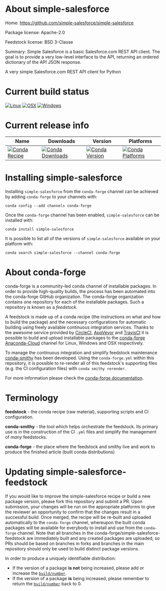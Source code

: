 About simple-salesforce
=======================

Home: https://github.com/simple-salesforce/simple-salesforce

Package license: Apache-2.0

Feedstock license: BSD 3-Clause

Summary: Simple Salesforce is a basic Salesforce.com REST API client. The goal is to provide a very low-level interface to the API, returning an ordered dictionary of the API JSON response.

A very simple Salesforce.com REST API client for Python

Current build status
====================

[![Linux](https://img.shields.io/circleci/project/github/conda-forge/simple-salesforce-feedstock/master.svg?label=Linux)](https://circleci.com/gh/conda-forge/simple-salesforce-feedstock)
[![OSX](https://img.shields.io/travis/conda-forge/simple-salesforce-feedstock/master.svg?label=macOS)](https://travis-ci.org/conda-forge/simple-salesforce-feedstock)
[![Windows](https://img.shields.io/appveyor/ci/conda-forge/simple-salesforce-feedstock/master.svg?label=Windows)](https://ci.appveyor.com/project/conda-forge/simple-salesforce-feedstock/branch/master)

Current release info
====================

| Name | Downloads | Version | Platforms |
| --- | --- | --- | --- |
| [![Conda Recipe](https://img.shields.io/badge/recipe-simple--salesforce-green.svg)](https://anaconda.org/conda-forge/simple-salesforce) | [![Conda Downloads](https://img.shields.io/conda/dn/conda-forge/simple-salesforce.svg)](https://anaconda.org/conda-forge/simple-salesforce) | [![Conda Version](https://img.shields.io/conda/vn/conda-forge/simple-salesforce.svg)](https://anaconda.org/conda-forge/simple-salesforce) | [![Conda Platforms](https://img.shields.io/conda/pn/conda-forge/simple-salesforce.svg)](https://anaconda.org/conda-forge/simple-salesforce) |

Installing simple-salesforce
============================

Installing `simple-salesforce` from the `conda-forge` channel can be achieved by adding `conda-forge` to your channels with:

```
conda config --add channels conda-forge
```

Once the `conda-forge` channel has been enabled, `simple-salesforce` can be installed with:

```
conda install simple-salesforce
```

It is possible to list all of the versions of `simple-salesforce` available on your platform with:

```
conda search simple-salesforce --channel conda-forge
```


About conda-forge
=================

conda-forge is a community-led conda channel of installable packages.
In order to provide high-quality builds, the process has been automated into the
conda-forge GitHub organization. The conda-forge organization contains one repository
for each of the installable packages. Such a repository is known as a *feedstock*.

A feedstock is made up of a conda recipe (the instructions on what and how to build
the package) and the necessary configurations for automatic building using freely
available continuous integration services. Thanks to the awesome service provided by
[CircleCI](https://circleci.com/), [AppVeyor](http://www.appveyor.com/)
and [TravisCI](https://travis-ci.org/) it is possible to build and upload installable
packages to the [conda-forge](https://anaconda.org/conda-forge)
[Anaconda-Cloud](http://docs.anaconda.org/) channel for Linux, Windows and OSX respectively.

To manage the continuous integration and simplify feedstock maintenance
[conda-smithy](http://github.com/conda-forge/conda-smithy) has been developed.
Using the ``conda-forge.yml`` within this repository, it is possible to re-render all of
this feedstock's supporting files (e.g. the CI configuration files) with ``conda smithy rerender``.

For more information please check the [conda-forge documentation](https://conda-forge.org/docs/).

Terminology
===========

**feedstock** - the conda recipe (raw material), supporting scripts and CI configuration.

**conda-smithy** - the tool which helps orchestrate the feedstock.
                   Its primary use is in the construction of the CI ``.yml`` files
                   and simplify the management of *many* feedstocks.

**conda-forge** - the place where the feedstock and smithy live and work to
                  produce the finished article (built conda distributions)


Updating simple-salesforce-feedstock
====================================

If you would like to improve the simple-salesforce recipe or build a new
package version, please fork this repository and submit a PR. Upon submission,
your changes will be run on the appropriate platforms to give the reviewer an
opportunity to confirm that the changes result in a successful build. Once
merged, the recipe will be re-built and uploaded automatically to the
`conda-forge` channel, whereupon the built conda packages will be available for
everybody to install and use from the `conda-forge` channel.
Note that all branches in the conda-forge/simple-salesforce-feedstock are
immediately built and any created packages are uploaded, so PRs should be based
on branches in forks and branches in the main repository should only be used to
build distinct package versions.

In order to produce a uniquely identifiable distribution:
 * If the version of a package **is not** being increased, please add or increase
   the [``build/number``](http://conda.pydata.org/docs/building/meta-yaml.html#build-number-and-string).
 * If the version of a package **is** being increased, please remember to return
   the [``build/number``](http://conda.pydata.org/docs/building/meta-yaml.html#build-number-and-string)
   back to 0.